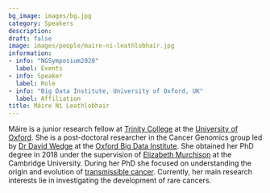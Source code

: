 ```yaml
---
bg_image: images/bg.jpg
category: Speakers
description: 
draft: false
image: images/people/maire-ni-leathlobhair.jpg
information:
- info: "NGSymposium2020"
  label: Events
- info: Speaker
  label: Role
- info: "Big Data Institute, University of Oxford, UK"
  label: Affiliation
title: Máire Ní Leathlobhair
---
```


Máire is a junior research fellow at [Trinity College](https://www.trinity.ox.ac.uk/) at the [University of Oxford](http://www.ox.ac.uk/). She is a post-doctoral researcher in the Cancer Genomics group led by [Dr David Wedge](https://www.bdi.ox.ac.uk/Team/david-wedge) at the [Oxford Big Data Institute](https://www.bdi.ox.ac.uk/). She obtained her PhD degree in 2018 under the supervision of [Elizabeth Murchison](https://www.tcg.vet.cam.ac.uk/directory/elizabeth-murchison) at the Cambridge University. During her PhD she focused on understanding the origin and evolution of [transmissible cancer](https://www.tcg.vet.cam.ac.uk/about). Currently, her main research interests lie in investigating the development of rare cancers.
